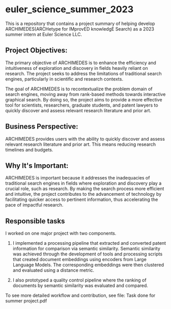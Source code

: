 # euler_science_summer_2023
This is a repository that contains a project summary of helping develop ARCHIMEDES(ARCHetype for IMprovED knowledgE Search) as a 2023 summer intern at Euler Science LLC. 

## **Project Objectives:**
The primary objective of ARCHIMEDES is to enhance the efficiency and intuitiveness of exploration and discovery in fields heavily reliant on research. The project seeks to address the limitations of traditional search engines, particularly in scientific and research contexts.

The goal of ARCHIMEDES is to recontextualize the problem domain of search engines, moving away from rank-based methods towards interactive graphical search. By doing so, the project aims to provide a more effective tool for scientists, researchers, graduate students, and patent lawyers to quickly discover and assess relevant research literature and prior art.

## **Business Perspective:**
ARCHIMEDES provides users with the ability to quickly discover and assess relevant research literature and prior art. This means reducing research timelines and budgets.


## **Why It's Important:**
ARCHIMEDES is important because it addresses the inadequacies of traditional search engines in fields where exploration and discovery play a crucial role, such as research. By making the search process more efficient and intuitive, the project contributes to the advancement of technology by facilitating quicker access to pertinent information, thus accelerating the pace of impactful research.

## Responsible tasks
I worked on one major project with two components. 

1. I implemented a processing pipeline that extracted and converted patent information for comparison via semantic similarity. 
Semantic similarity was achieved through the development of tools and processing scripts that created document embeddings using  encoders from Large Language Models. 
The corresponding embeddings were then clustered and evaluated using a distance metric. 

2. I also prototyped a quality control pipeline where the ranking of documents by semantic similarity was evaluated and compared.

To see more detailed workflow and contribution, see file: Task done for summer project.pdf
